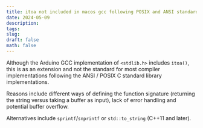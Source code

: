 ```yaml
---
title: itoa not included in macos gcc following POSIX and ANSI standards
date: 2024-05-09
description: 
tags: 
slug: 
draft: false
math: false
---
```


Although the Arduino GCC implementation of `<stdlib.h>` includes `itoa()`, this is as an extension and not the standard for most compiler implementations following the ANSI / POSIX C standard library implementations.

Reasons include different ways of defining the function signature (returning the string versus taking a buffer as input), lack of error handling and potential buffer overflow.

Alternatives include `sprintf`/`snprintf` or `std::to_string` (C++11 and later).

